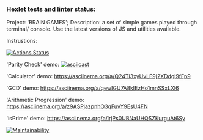 ### Hexlet tests and linter status:

Project: 'BRAIN GAMES';
Description: a set of simple games played through terminal/ console.
Use the latest versions of JS and utilities available.

Instrustions:

[![Actions Status](https://github.com/tdd3vlp/frontend-project-44/actions/workflows/hexlet-check.yml/badge.svg)](https://github.com/tdd3vlp/frontend-project-44/actions)

'Parity Check' demo:
[![asciicast](https://ibb.co/HCZJ1k5)](https://asciinema.org/a/k7zxsPA7WPoSEO3KqzOGfq0Ko)

'Calculator' demo:
https://asciinema.org/a/Q24Ti3xyUvLF9j2XDdgi9fFp9

'GCD' demo:
https://asciinema.org/a/qewIGU7A8kIEzHo1mnSSxLXl6

'Arithmetic Progression' demo:
https://asciinema.org/a/z9ASPjazpnhO3qFuvY9EsU4FN

'isPrime' demo:
https://asciinema.org/a/lrjPs0UBNaUHQSZKurguAt6Sy

[![Maintainability](https://api.codeclimate.com/v1/badges/60a15ebf5b1170d8195c/maintainability)](https://codeclimate.com/github/tdd3vlp/frontend-project-44/maintainability)
